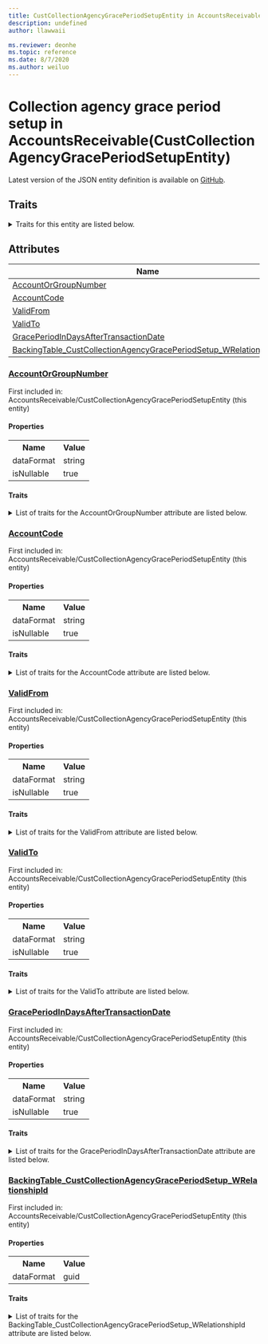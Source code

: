 ```yaml
---
title: CustCollectionAgencyGracePeriodSetupEntity in AccountsReceivable - Common Data Model | Microsoft Docs
description: undefined
author: llawwaii

ms.reviewer: deonhe
ms.topic: reference
ms.date: 8/7/2020
ms.author: weiluo
---
```


# Collection agency grace period setup in AccountsReceivable(CustCollectionAgencyGracePeriodSetupEntity)

  
 Latest version of the JSON entity definition is available on <a href="https://github.com/Microsoft/CDM/tree/master/schemaDocuments/core/operationsCommon/Entities/Finance/AccountsReceivable/CustCollectionAgencyGracePeriodSetupEntity.cdm.json" target="_blank">GitHub</a>.  

## Traits

<details>
<summary>Traits for this entity are listed below.  
</summary>

**is.CDM.entityVersion**  
  <table><tr><th>Parameter</th><th>Value</th><th>Data type</th><th>Explanation</th></tr><tr><td>versionNumber</td><td>"1.1"</td><td>string</td><td>semantic version number of the entity</td></tr></table>

**is.application.releaseVersion**  
  <table><tr><th>Parameter</th><th>Value</th><th>Data type</th><th>Explanation</th></tr><tr><td>releaseVersion</td><td>"10.0.13.0"</td><td>string</td><td>semantic version number of the application introducing this entity</td></tr></table>

**is.localized.displayedAs**  
  Holds the list of language specific display text for an object.  <table><tr><th>Parameter</th><th>Value</th><th>Data type</th><th>Explanation</th></tr><tr><td>localizedDisplayText</td><td><table><tr><th>languageTag</th><th>displayText</th></tr><tr><td>en</td><td>Collection agency grace period setup</td></tr></table></td><td>entity</td><td>a reference to the constant entity holding the list of localized text</td></tr></table>

</details>

## Attributes

|Name|Description|First Included in Instance|
|---|---|---|
|[AccountOrGroupNumber](#AccountOrGroupNumber)||<a href="CustCollectionAgencyGracePeriodSetupEntity.md" target="_blank">AccountsReceivable/CustCollectionAgencyGracePeriodSetupEntity</a>|
|[AccountCode](#AccountCode)||<a href="CustCollectionAgencyGracePeriodSetupEntity.md" target="_blank">AccountsReceivable/CustCollectionAgencyGracePeriodSetupEntity</a>|
|[ValidFrom](#ValidFrom)||<a href="CustCollectionAgencyGracePeriodSetupEntity.md" target="_blank">AccountsReceivable/CustCollectionAgencyGracePeriodSetupEntity</a>|
|[ValidTo](#ValidTo)||<a href="CustCollectionAgencyGracePeriodSetupEntity.md" target="_blank">AccountsReceivable/CustCollectionAgencyGracePeriodSetupEntity</a>|
|[GracePeriodInDaysAfterTransactionDate](#GracePeriodInDaysAfterTransactionDate)||<a href="CustCollectionAgencyGracePeriodSetupEntity.md" target="_blank">AccountsReceivable/CustCollectionAgencyGracePeriodSetupEntity</a>|
|[BackingTable_CustCollectionAgencyGracePeriodSetup_WRelationshipId](#BackingTable_CustCollectionAgencyGracePeriodSetup_WRelationshipId)||<a href="CustCollectionAgencyGracePeriodSetupEntity.md" target="_blank">AccountsReceivable/CustCollectionAgencyGracePeriodSetupEntity</a>|

### <a href=#AccountOrGroupNumber name="AccountOrGroupNumber">AccountOrGroupNumber</a>

First included in: AccountsReceivable/CustCollectionAgencyGracePeriodSetupEntity (this entity)  

#### Properties

<table><tr><th>Name</th><th>Value</th></tr><tr><td>dataFormat</td><td>string</td></tr><tr><td>isNullable</td><td>true</td></tr></table>

#### Traits

<details>
<summary>List of traits for the AccountOrGroupNumber attribute are listed below.</summary>

**is.dataFormat.character**  
**is.dataFormat.big**  
**is.dataFormat.array**  
**is.nullable**  
The attribute value may be set to NULL.  

**is.dataFormat.character**  
**is.dataFormat.array**  
</details>

### <a href=#AccountCode name="AccountCode">AccountCode</a>

First included in: AccountsReceivable/CustCollectionAgencyGracePeriodSetupEntity (this entity)  

#### Properties

<table><tr><th>Name</th><th>Value</th></tr><tr><td>dataFormat</td><td>string</td></tr><tr><td>isNullable</td><td>true</td></tr></table>

#### Traits

<details>
<summary>List of traits for the AccountCode attribute are listed below.</summary>

**is.dataFormat.character**  
**is.dataFormat.big**  
**is.dataFormat.array**  
**is.nullable**  
The attribute value may be set to NULL.  

**is.dataFormat.character**  
**is.dataFormat.array**  
</details>

### <a href=#ValidFrom name="ValidFrom">ValidFrom</a>

First included in: AccountsReceivable/CustCollectionAgencyGracePeriodSetupEntity (this entity)  

#### Properties

<table><tr><th>Name</th><th>Value</th></tr><tr><td>dataFormat</td><td>string</td></tr><tr><td>isNullable</td><td>true</td></tr></table>

#### Traits

<details>
<summary>List of traits for the ValidFrom attribute are listed below.</summary>

**is.dataFormat.character**  
**is.dataFormat.big**  
**is.dataFormat.array**  
**is.nullable**  
The attribute value may be set to NULL.  

**is.dataFormat.character**  
**is.dataFormat.array**  
</details>

### <a href=#ValidTo name="ValidTo">ValidTo</a>

First included in: AccountsReceivable/CustCollectionAgencyGracePeriodSetupEntity (this entity)  

#### Properties

<table><tr><th>Name</th><th>Value</th></tr><tr><td>dataFormat</td><td>string</td></tr><tr><td>isNullable</td><td>true</td></tr></table>

#### Traits

<details>
<summary>List of traits for the ValidTo attribute are listed below.</summary>

**is.dataFormat.character**  
**is.dataFormat.big**  
**is.dataFormat.array**  
**is.nullable**  
The attribute value may be set to NULL.  

**is.dataFormat.character**  
**is.dataFormat.array**  
</details>

### <a href=#GracePeriodInDaysAfterTransactionDate name="GracePeriodInDaysAfterTransactionDate">GracePeriodInDaysAfterTransactionDate</a>

First included in: AccountsReceivable/CustCollectionAgencyGracePeriodSetupEntity (this entity)  

#### Properties

<table><tr><th>Name</th><th>Value</th></tr><tr><td>dataFormat</td><td>string</td></tr><tr><td>isNullable</td><td>true</td></tr></table>

#### Traits

<details>
<summary>List of traits for the GracePeriodInDaysAfterTransactionDate attribute are listed below.</summary>

**is.dataFormat.character**  
**is.dataFormat.big**  
**is.dataFormat.array**  
**is.nullable**  
The attribute value may be set to NULL.  

**is.dataFormat.character**  
**is.dataFormat.array**  
</details>

### <a href=#BackingTable_CustCollectionAgencyGracePeriodSetup_WRelationshipId name="BackingTable_CustCollectionAgencyGracePeriodSetup_WRelationshipId">BackingTable_CustCollectionAgencyGracePeriodSetup_WRelationshipId</a>

First included in: AccountsReceivable/CustCollectionAgencyGracePeriodSetupEntity (this entity)  

#### Properties

<table><tr><th>Name</th><th>Value</th></tr><tr><td>dataFormat</td><td>guid</td></tr></table>

#### Traits

<details>
<summary>List of traits for the BackingTable_CustCollectionAgencyGracePeriodSetup_WRelationshipId attribute are listed below.</summary>

**is.dataFormat.character**  
**is.dataFormat.big**  
**is.dataFormat.array**  
**is.dataFormat.guid**  
**means.identity.entityId**  
**is.linkedEntity.identifier**  
Marks the attribute(s) that hold foreign key references to a linked (used as an attribute) entity. This attribute is added to the resolved entity to enumerate the referenced entities.  <table><tr><th>Parameter</th><th>Value</th><th>Data type</th><th>Explanation</th></tr><tr><td>entityReferences</td><td><table><tr><th>entityReference</th><th>attributeReference</th></tr><tr><td><a href="../../../Tables/Finance/AccountsReceivable/Main/CustCollectionAgencyGracePeriodSetup_W.md" target="_blank">/core/operationsCommon/Tables/Finance/AccountsReceivable/Main/CustCollectionAgencyGracePeriodSetup_W.cdm.json/CustCollectionAgencyGracePeriodSetup_W</a></td><td><a href="../../../Tables/Finance/AccountsReceivable/Main/CustCollectionAgencyGracePeriodSetup_W.md#RecId" target="_blank">RecId</a></td></tr></table></td><td>entity</td><td>a reference to the constant entity holding the list of entity references</td></tr></table>

**is.dataFormat.guid**  
**is.dataFormat.character**  
**is.dataFormat.array**  
</details>
